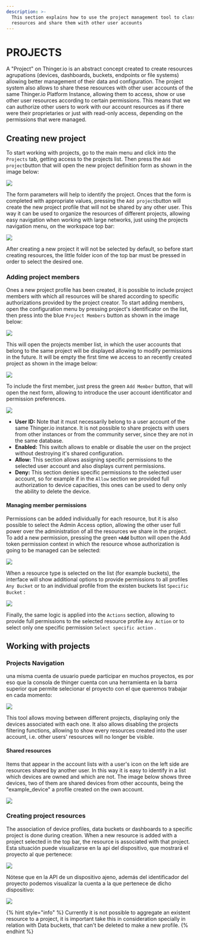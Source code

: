 ```yaml
---
description: >-
  This section explains how to use the project management tool to classify
  resources and share them with other user accounts
---
```


# PROJECTS

A "Project" on Thinger.io is an abstract concept created to create resources agrupations \(devices, dashboards, buckets, endpoints or file systems\) allowing better management of their data and configuration. The project system also allows to share these resources with other user accounts of the same Thinger.io Platform Instance, allowing them to access, show or use other user resources according to certain permissions. This means that we can authorize other users to work with our account resources as if there were their proprietaries or just with read-only access, depending on the permissions that were managed.  

## Creating new project

To start working with projects, go to the main menu and click into the `Projects` tab, getting access to the projects list. Then press the `Add project`button that will open the new project definition form as shown in the image below:

![](../.gitbook/assets/image%20%28180%29.png)

The form parameters will help to identify the project. Onces that the form is completed with appropriate values, pressing the `Add project`button will create the new project profile that will not be shared by any other user. This way it can be used to organize the resources of different projects, allowing easy navigation when working with large networks, just using the projects navigation menu, on the workspace top bar:

![](../.gitbook/assets/image%20%28164%29.png)

After creating a new project it will not be selected by default, so before start creating resources, the little folder icon of the top bar must be pressed in order to select the desired one.

### Adding project members

Ones a new project profile has been created, it is possible to include project members with which all resources will be shared according to specific authorizations provided by the project creator. To start adding members, open the configuration menu by pressing project's identificator on the list, then press into the blue `Project Members` button as shown in the image below:

![](../.gitbook/assets/image%20%28122%29.png)

This will open the projects member list, in which the user accounts that belong to the same project will be displayed allowing to modify permissions in the future. It will be empty the first time we access to an recently created project as shown in the image below:

![](../.gitbook/assets/image%20%2850%29.png)

To include the first member, just press the green `Add Member` button, that will open the next form, allowing to introduce the user account identificator and permission preferences. 

![](../.gitbook/assets/image%20%2820%29.png)

* **User ID:** Note that it must necessarily belong to a user account of the same Thinger.io instance. It is not possible to share projects with users from other instances or from the community server, since they are not in the same database.
* **Enabled:** This switch allows to enable or disable the user on the project without destroying it's shared configuration. 
* **Allow:** This section allows assigning specific permissions to the selected user account and also displays current permissions. 
* **Deny:** This section denies specific permissions to the selected user account, so for example if in the `Allow` section we provided full authorization to device capacities, this ones can be used to deny only the ability to delete the device.

#### Managing member permissions 

Permissions can be added individually for each resource, but it is also possible to select the Admin Access option, allowing the other user full power over the administration of all the resources we share in the project. To add a new permission, pressing the green **`+Add`** button will open the Add token permission context in which the resource whose authorization is going to be managed can be selected:

![](../.gitbook/assets/image%20%28231%29.png)

When a resource type is selected on the list \(for example buckets\), the interface will show additional options to provide permissions to  all profiles `Any Bucket` or to an individual profile from the existen buckets list `Specific Bucket` : 

![](../.gitbook/assets/image%20%2855%29.png)

Finally, the same logic is applied into the `Actions` section, allowing to provide full permissions to the selected resource profile `Any Action` or to select only one specific permission `Select specific action` .

## Working with projects

### Projects Navigation 

una misma cuenta de usuario puede participar en muchos proyectos, es por eso que la consola de thinger cuenta con una herramienta en la barra superior que permite selecionar el proyecto con el que queremos trabajar en cada momento:

![](../.gitbook/assets/image%20%28219%29.png)

This tool allows moving between different projects, displaying only the devices associated with each one. It also allows disabling the projects filtering functions, allowing to show every resources created into the user account, i.e. other users' resources will no longer be visible.

#### Shared resources

Items that appear in the account lists with a user's icon on the left side are resources shared by another user. In this way it is easy to identify in a list which devices are owned and which are not. The image below shows three devices, two of them are shared devices from other accounts, being the "example\_device"  a profile created on the own account. 

![](../.gitbook/assets/image%20%2879%29.png)

### Creating project resources 

The association of device profiles, data buckets or dashboards to a specific project is done during creation. When a new resource is added with a project selected in the top bar, the resource is associated with that project. Esta situación puede visualizarse en la api del dispositivo, que mostrará el proyecto al que pertenece:

![](../.gitbook/assets/image%20%28118%29.png)

Nótese que en la API de un dispositivo ajeno, además del identificador del proyecto podemos visualizar la cuenta a la que pertenece de dicho dispositivo:

![](../.gitbook/assets/image%20%2897%29.png)

{% hint style="info" %}
Currently it is not possible to aggregate an existent resource to a project, it is important take this in consideration specially in relation with Data buckets, that can't be deleted to make a new profile.
{% endhint %}

